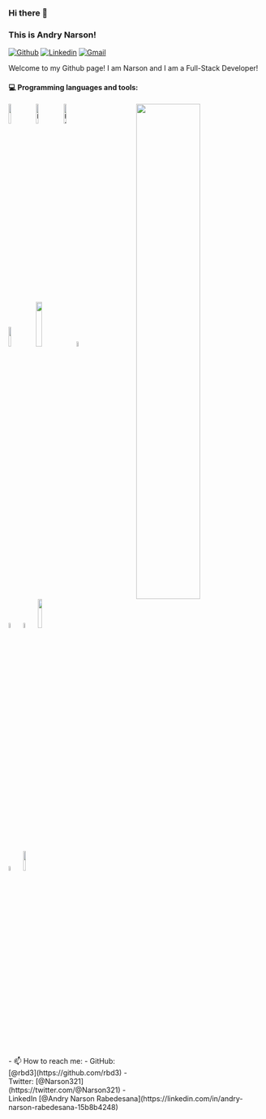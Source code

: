 ### Hi there 👋

### This is Andry Narson!

[![Github](https://img.shields.io/badge/-Github-000?style=flat&logo=Github&logoColor=white)](https://github.com/rbd3)
[![Linkedin](https://img.shields.io/badge/-LinkedIn-blue?style=flat&logo=Linkedin&logoColor=white)](https://linkedin.com/in/andry-narson-rabedesana-15b8b4248)
[![Gmail](https://img.shields.io/badge/-Gmail-c14438?style=flat&logo=Gmail&logoColor=white)](mailto:rabedesanaa@gmail.com)

Welcome to my Github page! I am Narson and I am a Full-Stack Developer!  


#### :computer: Programming languages and tools: 
<p>
	<img width="50%" align="right" src="https://github-readme-stats.vercel.app/api?username=FernandoRoldan93&show_icons=true&hide_border=true" />

<code><img width="10%" src="https://www.vectorlogo.zone/logos/python/python-ar21.svg"></code>
<code><img width="10%" alt="Django" src="https://encrypted-tbn0.gstatic.com/images?q=tbn%3AANd9GcRlHpEsRq4pIo4vTLAn24qGNwG41dFdXLJwsQ&usqp=CAU"></code>
<code><img width="10%" alt="Ruby" src="https://www.vectorlogo.zone/logos/ruby-lang/ruby-lang-ar21.svg"></code>
<br />
<code><img width="10%" src="https://www.vectorlogo.zone/logos/mysql/mysql-ar21.svg"></code>
<code><img width="15%" src="https://www.vectorlogo.zone/logos/postgresql/postgresql-horizontal.svg"></code>
<code><img width="5%" height="5%"  src="https://cdn.svgporn.com/logos/css-3.svg"></code>
<br>
<code><img width="5%" height="5%" src="https://cdn.svgporn.com/logos/html-5.svg"></code>
<code><img width="5%" src="https://www.vectorlogo.zone/logos/javascript/javascript-icon.svg"></code>
<code><img width="12%" src="https://www.vectorlogo.zone/logos/reactjs/reactjs-ar21.svg"></code>

<code> <img width="5%" src="https://cdn.svgporn.com/logos/visual-studio-code.svg"></code>
<code><img width="10%" src="https://www.vectorlogo.zone/logos/git-scm/git-scm-ar21.svg"></code>

</p>
- 📫 How to reach me: 
  - GitHub: [@rbd3](https://github.com/rbd3)
  - Twitter: [@Narson321](https://twitter.com/@Narson321)
  - LinkedIn [@Andry Narson Rabedesana](https://linkedin.com/in/andry-narson-rabedesana-15b8b4248)
